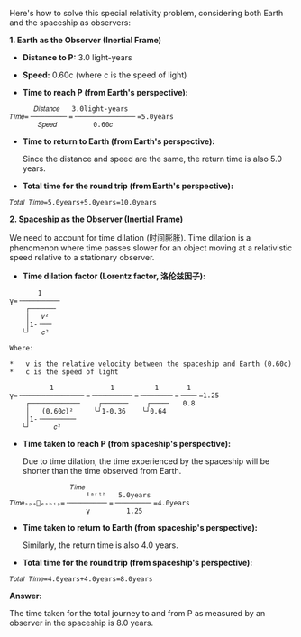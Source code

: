 Here's how to solve this special relativity problem, considering both Earth and the spaceship as observers:

**1. Earth as the Observer (Inertial Frame)**

*   **Distance to P:** 3.0 light-years
*   **Speed:** 0.60c (where c is the speed of light)

*   **Time to reach P (from Earth's perspective):**

```
      𝐷𝑖𝑠𝑡𝑎𝑛𝑐𝑒   3.0light-years          
𝑇𝑖𝑚𝑒=╶────────╴=╶──────────────╴=5.0years
       𝑆𝑝𝑒𝑒𝑑         0.60𝑐               
```

*   **Time to return to Earth (from Earth's perspective):**

    Since the distance and speed are the same, the return time is also 5.0 years.

*   **Total time for the round trip (from Earth's perspective):**

```
𝑇𝑜𝑡𝑎𝑙 𝑇𝑖𝑚𝑒=5.0years+5.0years=10.0years
```

**2. Spaceship as the Observer (Inertial Frame)**

We need to account for time dilation (时间膨胀). Time dilation is a phenomenon where time passes slower for an object moving at a relativistic speed relative to a stationary observer.

*   **Time dilation factor (Lorentz factor, 洛伦兹因子):**

```
       1     
γ=╶─────────╴
    ┌──────╴ 
    │   𝑣²   
    │1-╶──╴  
   ╰┘   𝑐²   
```

    Where:

    *   v is the relative velocity between the spaceship and Earth (0.60c)
    *   c is the speed of light

```
          1              1          1       1       
γ=╶───────────────╴=╶─────────╴=╶───────╴=╶───╴=1.25
    ┌────────────╴    ┌──────╴    ┌────╴   0.8      
    │   (0.60𝑐)²     ╰┘1-0.36    ╰┘0.64             
    │1-╶────────╴                                   
   ╰┘      𝑐²                                       
```

*   **Time taken to reach P (from spaceship's perspective):**

    Due to time dilation, the time experienced by the spaceship will be shorter than the time observed from Earth.

```
               𝑇𝑖𝑚𝑒                          
                   ᴱᵃʳᵗʰ   5.0years          
𝑇𝑖𝑚𝑒ₛₚₐ𞁞ₑₛₕᵢₚ=╶─────────╴=╶────────╴=4.0years
                   γ         1.25            
```

*   **Time taken to return to Earth (from spaceship's perspective):**

    Similarly, the return time is also 4.0 years.

*   **Total time for the round trip (from spaceship's perspective):**

```
𝑇𝑜𝑡𝑎𝑙 𝑇𝑖𝑚𝑒=4.0years+4.0years=8.0years
```

**Answer:**

The time taken for the total journey to and from P as measured by an observer in the spaceship is 8.0 years.

